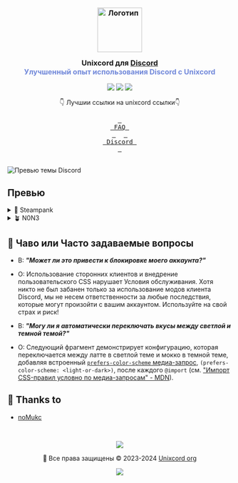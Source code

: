 <h3 align="center">
	<img src="https://github.com/l033er/unixcord/blob/main/unixcord.png" width="100" alt="Логотип"/><br/>
	<img src="https://raw.githubusercontent.com/catppuccin/catppuccin/main/assets/misc/transparent.png" height="30" width="0px"/>
	Unixcord для <a href="https://discord.com/">Discord</a>
	<img src="https://raw.githubusercontent.com/catppuccin/catppuccin/main/assets/misc/transparent.png" height="30" width="0px"/>
	<br/>
	<span style="font-size: 16px; color: #7289DA;">Улучшенный опыт использования Discord с Unixcord</span>
</h3>

<p align="center">
    <a href="https://github.com/l033er/unixcord/stargazers"><img src="https://img.shields.io/github/stars/l033er/unixcord?colorA=363a4f&colorB=b7bdf8&style=for-the-badge"></a>
    <a href="https://github.com/l033er/unixcord/issues"><img src="https://img.shields.io/github/issues/l033er/unixcord?colorA=363a4f&colorB=f5a97f&style=for-the-badge"></a>
    <a href="https://github.com/l033er/unixcord/contributors"><img src="https://img.shields.io/github/contributors/l033er/unixcord?colorA=363a4f&colorB=a6da95&style=for-the-badge"></a>
</p>

<div align="center">
👇 Лучшии ссылки на unixcord ссылки👇
<br/>
</div>
<div align="center">
<br>
  <a href="https://github.com/JaKooLit/Hyprland-Dots/wiki/FAQ"><kbd> <br> FAQ <br> </kbd></a>&ensp;&ensp;
  <a href="https://discord.gg/9JEgZsfhex"><kbd> <br> Discord <br> </kbd></a>
</div><br>

![Превью темы Discord](assets/preview-unixcord.png)

## Превью

<details>
<summary>🌻 Steampank</summary>
<img src="assets/steampank-theme.png"/>
</details>
<details>
<summary>🪴 N0N3</summary>
<img src="assets/n0n3-theme.png"/>
</details>

## 🙋 Чаво или Часто задаваемые вопросы 

- В: **_"Может ли это привести к блокировке моего аккаунта?"_**
- О: Использование сторонних клиентов и внедрение пользовательского CSS нарушает Условия обслуживания. Хотя никто не был забанен только за использование модов клиента Discord, мы не несем ответственности за любые последствия, которые могут произойти с вашим аккаунтом. Используйте на свой страх и риск!
  
- В: **_"Могу ли я автоматически переключать вкусы между светлой и темной темой?"_**
- О: Следующий фрагмент демонстрирует конфигурацию, которая переключается между латте в светлой теме и мокко в темной теме, добавляя встроенный [`prefers-color-scheme` медиа-запрос](https://developer.mozilla.org/en-US/docs/Web/CSS/@media/prefers-color-scheme), `(prefers-color-scheme: <light-or-dark>)`, после каждого `@import` (см. ["Импорт CSS-правил условно по медиа-запросам" - MDN](https://developer.mozilla.org/en-US/docs/Web/CSS/@import#importing_css_rules_conditional_on_media_queries)).

  
## 💝 Thanks to

- [noMukc](https://github.com/noMukc)

&nbsp;

<p align="center"><img src="https://raw.githubusercontent.com/catppuccin/catppuccin/main/assets/footers/gray0_ctp_on_line.svg?sanitize=true" /></p>
<p align="center">🌟 Все права защищены &copy; 2023-2024 <a href="https://github.com/l033er" target="_blank">Unixcord org</a></p>
<p align="center"><a href="https://github.com/l033er/unixcord/blob/main/LICENSE"><img src="https://img.shields.io/static/v1.svg?style=for-the-badge&label=License&message=Custom&colorA=363a4f&colorB=b7bdf8"/></a></p>
